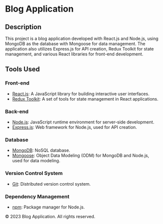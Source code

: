 # Blog Application

## Description
This project is a blog application developed with React.js and Node.js, using MongoDB as the database with Mongoose for data management. The application also utilizes Express.js for API creation, Redux Toolkit for state management, and various React libraries for front-end development.

## Tools Used

### Front-end
- [React.js](https://reactjs.org/): A JavaScript library for building interactive user interfaces.
- [Redux Toolkit](https://redux-toolkit.js.org/): A set of tools for state management in React applications.

### Back-end
- [Node.js](https://nodejs.org/): JavaScript runtime environment for server-side development.
- [Express.js](https://expressjs.com/): Web framework for Node.js, used for API creation.

### Database
- [MongoDB](https://www.mongodb.com/): NoSQL database.
- [Mongoose](https://mongoosejs.com/): Object Data Modeling (ODM) for MongoDB and Node.js, used for data modeling.

### Version Control System
- [Git](https://git-scm.com/): Distributed version control system.

### Dependency Management
- [npm](https://www.npmjs.com/): Package manager for Node.js.


© 2023 Blog Application. All rights reserved.
